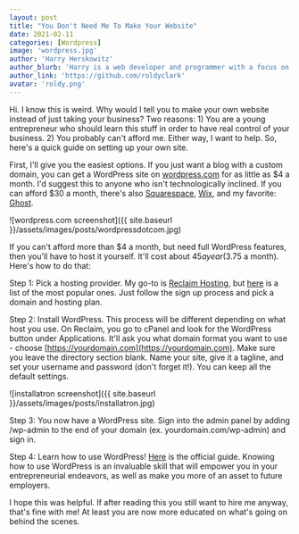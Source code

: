 ```yaml
---
layout: post
title: "You Don't Need Me To Make Your Website"
date: 2021-02-11
categories: [Wordpress]
image: 'wordpress.jpg'
author: 'Harry Herskowitz'
author_blurb: 'Harry is a web developer and programmer with a focus on using technology to empower local artists and communities'
author_link: 'https://github.com/roldyclark'
avatar: 'roldy.png'
---
```


Hi. I know this is weird. Why would I tell you to make your own website instead of just taking your business? Two reasons: 1) You are a young entrepreneur who should learn this stuff in order to have real control of your business. 2) You probably can't afford me. Either way, I want to help. So, here's a quick guide on setting up your own site.

First, I'll give you the easiest options. If you just want a blog with a custom domain, you can get a WordPress site on [wordpress.com](/you-dont-need-to-pay-me-to-make-your-website/wordpress.com) for as little as $4 a month. I'd suggest this to anyone who isn't technologically inclined. If you can afford $30 a month, there's also [Squarespace](https://squarespace.com), [Wix](https://wix.com), and my favorite: [Ghost](https://ghost.org).

![wordpress.com screenshot]({{ site.baseurl }}/assets/images/posts/wordpressdotcom.jpg)

If you can't afford more than $4 a month, but need full WordPress features, then you'll have to host it yourself. It'll cost about $45 a year ($3.75 a month). Here's how to do that:

Step 1: Pick a hosting provider. My go-to is [Reclaim Hosting](https://reclaimhosting.com/), but [here](https://websitesetup.org/best-web-hosting-sites/) is a list of the most popular ones. Just follow the sign up process and pick a domain and hosting plan.

Step 2: Install WordPress. This process will be different depending on what host you use. On Reclaim, you go to cPanel and look for the WordPress button under Applications. It'll ask you what domain format you want to use - choose [https://yourdomain.com](https://yourdomain.com). Make sure you leave the directory section blank. Name your site, give it a tagline, and set your username and password (don't forget it!). You can keep all the default settings.

![installatron screenshot]({{ site.baseurl }}/assets/images/posts/installatron.jpg)

Step 3: You now have a WordPress site. Sign into the admin panel by adding /wp-admin to the end of your domain (ex. yourdomain.com/wp-admin) and sign in.

Step 4: Learn how to use WordPress! [Here](https://wordpress.com/learn/) is the official guide. Knowing how to use WordPress is an invaluable skill that will empower you in your entrepreneurial endeavors, as well as make you more of an asset to future employers.

I hope this was helpful. If after reading this you still want to hire me anyway, that's fine with me! At least you are now more educated on what's going on behind the scenes.
